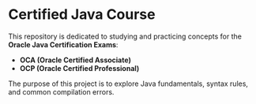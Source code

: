# Certified Java Course

This repository is dedicated to studying and practicing concepts for the **Oracle Java Certification Exams**:

- **OCA (Oracle Certified Associate)** 
- **OCP (Oracle Certified Professional)** 

The purpose of this project is to explore Java fundamentals, syntax rules, and common compilation errors.